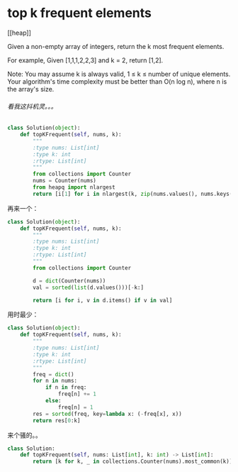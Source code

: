 # top k frequent elements

[[heap]]

Given a non-empty array of integers, return the k most frequent elements.

For example,
Given [1,1,1,2,2,3] and k = 2, return [1,2].

Note:
You may assume k is always valid, 1 ≤ k ≤ number of unique elements.
Your algorithm's time complexity must be better than O(n log n), where n is the array's size.

###### 看我这抖机灵。。。

```python
class Solution(object):
    def topKFrequent(self, nums, k):
        """
        :type nums: List[int]
        :type k: int
        :rtype: List[int]
        """
        from collections import Counter
        nums = Counter(nums)
        from heapq import nlargest
        return [i[1] for i in nlargest(k, zip(nums.values(), nums.keys()))]

```
再来一个：

```Python
class Solution(object):
    def topKFrequent(self, nums, k):
        """
        :type nums: List[int]
        :type k: int
        :rtype: List[int]
        """
        from collections import Counter

        d = dict(Counter(nums))
        val = sorted(list(d.values()))[-k:]

        return [i for i, v in d.items() if v in val]
```

用时最少：

```Python
class Solution(object):
    def topKFrequent(self, nums, k):
        """
        :type nums: List[int]
        :type k: int
        :rtype: List[int]
        """
        freq = dict()  
        for n in nums:
            if n in freq:
                freq[n] += 1
            else:
                freq[n] = 1
        res = sorted(freq, key=lambda x: (-freq[x], x))
        return res[0:k]
```

来个骚的。。

```python
class Solution:
    def topKFrequent(self, nums: List[int], k: int) -> List[int]:
        return [k for k, _ in collections.Counter(nums).most_common(k)]
```
